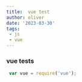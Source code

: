 ```yaml
---
title:  vue test
author: oliver
date: '2023-03-30'
tags:
 - js
 - vue
---
```


### vue tests

```javascript
 var vue = require('vue');
```